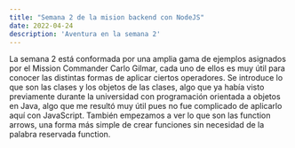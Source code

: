 ```yaml
---
title: "Semana 2 de la mision backend con NodeJS"
date: 2022-04-24
description: 'Aventura en la semana 2'
---
```


La semana 2 está conformada por una amplia gama de ejemplos asignados por el Mission Commander Carlo Gilmar, cada uno de ellos es muy útil para conocer las distintas formas
de aplicar ciertos operadores. Se introduce lo que son las clases y los objetos de las clases, algo que ya había visto previamente durante la universidad con programación
orientada a objetos en Java, algo que me resultó muy útil pues no fue complicado de aplicarlo aquí con JavaScript. También empezamos a ver lo que son las function arrows,
una forma más simple de crear funciones sin necesidad de la palabra reservada function. 
